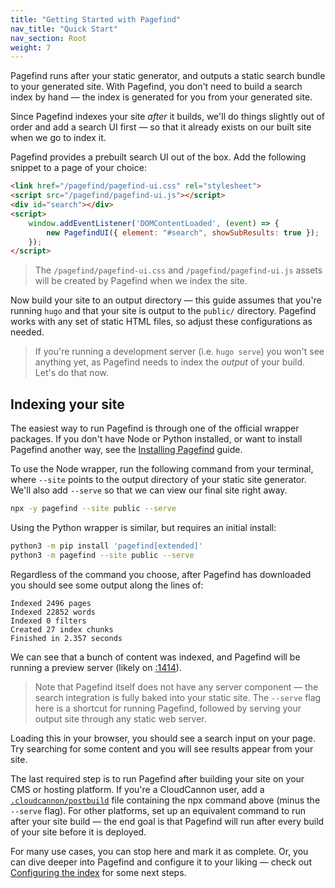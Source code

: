 ```yaml
---
title: "Getting Started with Pagefind"
nav_title: "Quick Start"
nav_section: Root
weight: 7
---
```


Pagefind runs after your static generator, and outputs a static search bundle to your generated site. With Pagefind, you don't need to build a search index by hand — the index is generated for you from your generated site.

Since Pagefind indexes your site _after_ it builds, we'll do things slightly out of order and add a search UI first — so that it already exists on our built site when we go to index it.

Pagefind provides a prebuilt search UI out of the box. Add the following snippet to a page of your choice:

```html
<link href="/pagefind/pagefind-ui.css" rel="stylesheet">
<script src="/pagefind/pagefind-ui.js"></script>
<div id="search"></div>
<script>
    window.addEventListener('DOMContentLoaded', (event) => {
        new PagefindUI({ element: "#search", showSubResults: true });
    });
</script>
```

> The `/pagefind/pagefind-ui.css` and `/pagefind/pagefind-ui.js` assets will be created by Pagefind when we index the site.

Now build your site to an output directory — this guide assumes that you're running `hugo` and that your site is output to the `public/` directory. Pagefind works with any set of static HTML files, so adjust these configurations as needed.

> If you're running a development server (i.e. `hugo serve`) you won't see anything yet, as Pagefind needs to index the _output_ of your build. Let's do that now.

## Indexing your site

The easiest way to run Pagefind is through one of the official wrapper packages. If you don't have Node or Python installed, or want to install Pagefind another way, see the [Installing Pagefind](/docs/installation/) guide.

To use the Node wrapper, run the following command from your terminal, where `--site` points to the output directory of your static site generator. We'll also add `--serve` so that we can view our final site right away.

```bash
npx -y pagefind --site public --serve
```

Using the Python wrapper is similar, but requires an initial install:

```bash
python3 -m pip install 'pagefind[extended]'
python3 -m pagefind --site public --serve
```

Regardless of the command you choose, after Pagefind has downloaded you should see some output along the lines of:
```
Indexed 2496 pages
Indexed 22852 words
Indexed 0 filters
Created 27 index chunks
Finished in 2.357 seconds
```

We can see that a bunch of content was indexed, and Pagefind will be running a preview server (likely on [:1414](http://localhost:1414)).

> Note that Pagefind itself does not have any server component — the search integration is fully baked into your static site. The `--serve` flag here is a shortcut for running Pagefind, followed by serving your output site through any static web server.

Loading this in your browser, you should see a search input on your page. Try searching for some content and you will see results appear from your site.

The last required step is to run Pagefind after building your site on your CMS or hosting platform. If you're a CloudCannon user, add a [`.cloudcannon/postbuild`](https://cloudcannon.com/documentation/articles/extending-your-build-process-with-hooks/) file containing the npx command above (minus the `--serve` flag). For other platforms, set up an equivalent command to run after your site build — the end goal is that Pagefind will run after every build of your site before it is deployed.

For many use cases, you can stop here and mark it as complete. Or, you can dive deeper into Pagefind and configure it to your liking — check out [Configuring the index](/docs/indexing/) for some next steps.
